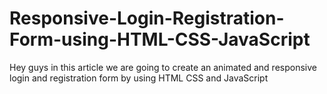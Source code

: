 # Responsive-Login-Registration-Form-using-HTML-CSS-JavaScript
Hey guys in this article we are going to create an animated and responsive login and registration form by using HTML CSS and JavaScript
